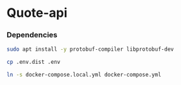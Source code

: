 # Quote-api

### Dependencies
```bash
sudo apt install -y protobuf-compiler libprotobuf-dev
```

```bash
cp .env.dist .env

ln -s docker-compose.local.yml docker-compose.yml
```